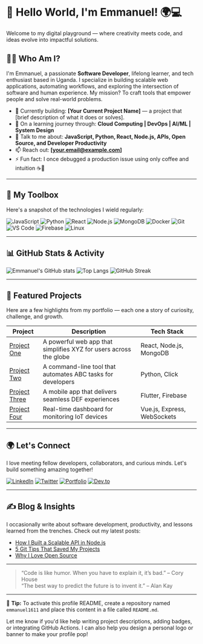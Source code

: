 # 👋 Hello World, I'm Emmanuel! 🌍💻

Welcome to my digital playground — where creativity meets code, and ideas evolve into impactful solutions.

## 🧑‍🚀 Who Am I?

I'm Emmanuel, a passionate **Software Developer**, lifelong learner, and tech enthusiast based in Uganda. I specialize in building scalable web applications, automating workflows, and exploring the intersection of software and human experience. My mission? To craft tools that empower people and solve real-world problems.

- 🔭 Currently building: **[Your Current Project Name]** — a project that [brief description of what it does or solves].
- 🌱 On a learning journey through: **Cloud Computing | DevOps | AI/ML | System Design**
- 💬 Talk to me about: **JavaScript, Python, React, Node.js, APIs, Open Source, and Developer Productivity**
- 📫 Reach out: **[your.email@example.com]**
- ⚡ Fun fact: I once debugged a production issue using only coffee and intuition ☕🧠

---

## 🧰 My Toolbox

Here's a snapshot of the technologies I wield regularly:

![JavaScript](https://img.shields.io/badge/-JavaScript-black?style=flat-square&logo=javascript)
![Python](https://img.shields.io/badge/-Python-black?style=flat-square&logo=python)
![React](https://img.shields.io/badge/-React-black?style=flat-square&logo=react)
![Node.js](https://img.shields.io/badge/-Node.js-black?style=flat-square&logo=node.js)
![MongoDB](https://img.shields.io/badge/-MongoDB-black?style=flat-square&logo=mongodb)
![Docker](https://img.shields.io/badge/-Docker-black?style=flat-square&logo=docker)
![Git](https://img.shields.io/badge/-Git-black?style=flat-square&logo=git)
![VS Code](https://img.shields.io/badge/-VS%20Code-black?style=flat-square&logo=visual-studio-code)
![Firebase](https://img.shields.io/badge/-Firebase-black?style=flat-square&logo=firebase)
![Linux](https://img.shields.io/badge/-Linux-black?style=flat-square&logo=linux)

---

## 📊 GitHub Stats & Activity

![Emmanuel's GitHub stats](https://github-readme-stats.vercel.app/api?username=emmanuel1611&show_icons=true&theme=radical)
![Top Langs](https://github-readme-stats.vercel.app/api/top-langs/?username=emmanuel1611&layout=compact&theme=radical)
![GitHub Streak](https://github-readme-streak-stats.herokuapp.com/?user=emmanuel1611&theme=radical)

---

## 🚀 Featured Projects

Here are a few highlights from my portfolio — each one a story of curiosity, challenge, and growth.

| Project | Description | Tech Stack |
|--------|-------------|------------|
| [Project One](https://github.com/emmanuel1611/project-one) | A powerful web app that simplifies XYZ for users across the globe | React, Node.js, MongoDB |
| [Project Two](https://github.com/emmanuel1611/project-two) | A command-line tool that automates ABC tasks for developers | Python, Click |
| [Project Three](https://github.com/emmanuel1611/project-three) | A mobile app that delivers seamless DEF experiences | Flutter, Firebase |
| [Project Four](https://github.com/emmanuel1611/project-four) | Real-time dashboard for monitoring IoT devices | Vue.js, Express, WebSockets |

---

## 🌍 Let's Connect

I love meeting fellow developers, collaborators, and curious minds. Let's build something amazing together!

[![LinkedIn](https://img.shields.io/badge/-LinkedIn-blue?style=flat-square&logo=linkedin)](https://www.linkedin.com/in/emmanuel1611)
[![Twitter](https://img.shields.io/badge/-Twitter-1DA1F2?style=flat-square&logo=twitter)](https://twitter.com/emmanuel1611)
[![Portfolio](https://img.shields.io/badge/-Portfolio-000?style=flat-square&logo=firefox)](https://emmanuel1611.dev)
[![Dev.to](https://img.shields.io/badge/-Dev.to-black?style=flat-square&logo=dev.to)](https://dev.to/emmanuel1611)

---

## ✍️ Blog & Insights

I occasionally write about software development, productivity, and lessons learned from the trenches. Check out my latest posts:

- [How I Built a Scalable API in Node.js](https://dev.to/emmanuel1611/how-i-built-a-scalable-api)
- [5 Git Tips That Saved My Projects](https://dev.to/emmanuel1611/git-tips)
- [Why I Love Open Source](https://dev.to/emmanuel1611/open-source-love)

---

> “Code is like humor. When you have to explain it, it’s bad.” – Cory House  
> “The best way to predict the future is to invent it.” – Alan Kay

---

📌 **Tip:** To activate this profile README, create a repository named `emmanuel1611` and place this content in a file called `README.md`.

Let me know if you'd like help writing project descriptions, adding badges, or integrating GitHub Actions. I can also help you design a personal logo or banner to make your profile pop!
